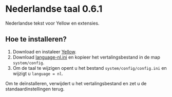 Nederlandse taal 0.6.1
======================
Nederlandse tekst voor Yellow en extensies.

Hoe te installeren?
-------------------
1. Download en instaleer [Yellow](https://github.com/datenstrom/yellow/).  
2. Download [language-nl.ini](language-nl.ini?raw=true) en kopieer het vertalingsbestand in de map `system/config`.  
3. Om de taal te wijzigen opent u het bestand `system/config/config.ini` en wijzigt u `language = nl`.

Om te deïnstalleren, verwijdert u het vertalingsbestand en zet u de standaardinstellingen terug.
